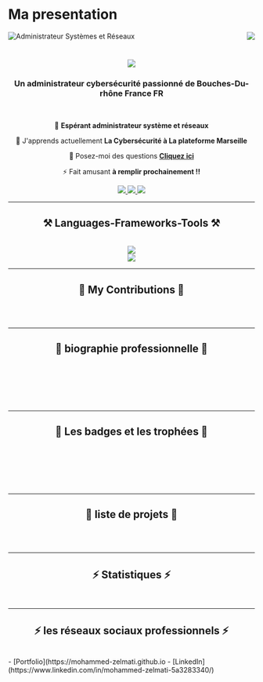 # Ma presentation

<img align="right" src="https://visitor-badge.laobi.icu/badge?page_id=mohammed-zelmati.presentation" />
<img src="images/admin-reseau.jpg" alt="Administrateur Systèmes et Réseaux"> 
<h1 align="center">
    <img src="https://readme-typing-svg.herokuapp.com/?font=Righteous&size=35&center=true&vCenter=true&width=500&height=70&duration=4000&lines=Salut!+👋;+Je+suis+Mohammed+ZELMATI+!;" />
</h1>

<h3 align="center">Un administrateur cybersécurité passionné  de Bouches-Du-rhône France FR</h3>

<br/>

<div align="center">
 
 🔭  **Espérant administrateur système et réseaux**
 
 🌱 J'apprends actuellement **La Cybersécurité à La plateforme Marseille**

💬 Posez-moi des questions  **[Cliquez ici](https://github.com/mohammed-zelmati/presentation/issues)**

⚡ Fait amusant **à remplir prochainement !!**
 </div>
 
<div align="center">
  <a href="mohammed.zelmati@laplateforme.io">
    <img src="https://img.shields.io/badge/Gmail-333333?style=for-the-badge&logo=gmail&logoColor=red" />
  </a>
  <a href="https://www.linkedin.com/in/mohammed-zelmati-5a3283340/" target="_blank">
    <img src="https://img.shields.io/badge/LinkedIn-0077B5?style=for-the-badge&logo=linkedin&logoColor=white" target="_blank" />
  </a>
  <a href="https://mohammed-zelmati.github.io" target="_blank">
     <img src="https://img.shields.io/badge/Portfolio-FF5722?style=for-the-badge&logo=todoist&logoColor=white" target="_blank" /> 
  </a>
</div>

 <hr/>
 
<h2 align="center">⚒️ Languages-Frameworks-Tools ⚒️</h2>
<br/>
<div align="center" background="white">
    <img src="https://skillicons.dev/icons?i=css,html,bootstrap,vscode,figma,git,github,debian" /><br>
    <img src="https://skillicons.dev/icons?i=python,javascript,php,mysql,bash,c#,java" />
</div>

<hr/>

<div align="center">
  <h2>🐍 My Contributions 🐍</h2>
  <br>
  <!--img alt="snake eating my contributions" src="https://raw.githubusercontent.com/ZELMAT/Mohammed-ZELMATI/output/github-contribution-grid-snake.svg" /-->
 
  <br/>
</div>

<hr/>

<div align="center">
  <h2>🐍 biographie professionnelle 🐍</h2>
  <br>
  <!--img alt="snake eating my contributions" src="https://raw.githubusercontent.com/ZELMAT/Mohammed-ZELMATI/output/github-contribution-grid-snake.svg" /-->
 
  <br/><br/><br/>
</div>

<hr/>

<div align="center">
  <h2>🐍 Les badges et les trophées 🐍</h2>
  <br>
  <!--img alt="snake eating my contributions" src="https://raw.githubusercontent.com/ZELMAT/Mohammed-ZELMATI/output/github-contribution-grid-snake.svg" /-->
 
  <br/><br/><br/>
</div>

<hr/>

<div align="center">
  <h2>🐍 liste de projets 🐍</h2>
  <br>
  <!--img alt="snake eating my contributions" src="https://raw.githubusercontent.com/ZELMAT/Mohammed-ZELMATI/output/github-contribution-grid-snake.svg" /-->
 
  <br/>
</div>

<hr/>

<h2 align="center">⚡ Statistiques ⚡</h2>
<br>
<!--div align=center>
  <img width=390 src="https://github-readme-streak-stats-ZELMAT.app/?user=salesp07&count_private=true&theme=react&border_radius=10" alt="streak stats"/>
   <br/>
  <img width=325 align="center" src="https://github-readme-statistiques-ZELMAT.app/api/top-langs/?username=Mohammed-ZELMATI&hide=HTML&langs_count=8&layout=compact&theme=react&border_radius=10&size_weight=0.5&count_weight=0.5&exclude_repo=github-readme-statistiques" alt="top langs" />
</div-->
<hr/>

<h2 align="center">⚡ les réseaux sociaux professionnels ⚡</h2>
<br>
<!--à refaire et à compléter
## Biographie Professionnelle Une brève présentation de soi-même ou de ses compétences professionnelles. 
## Badges et Trophées - **Certifications** : Nom de la certification - 
**Compétences** : Liste des compétences - 
**Contributions Open Source** : Contributions importantes - 
**Réalisations Professionnelles** : Réalisations marquantes ## Projets Importants 1. 
**Nom du Projet 1** : Brève description du projet. 
2. **Nom du Projet 2** : Brève description du projet. 
3. **Nom du Projet 3** : Brève description du projet. 
4. **Nom du Projet 4** : Brève description du projet. 
## Statistiques - 
**Contributions** : Statistiques de contributions - 
**Activités Open Source** : Détails des activités open source 
## Projets Épinglés 
- [Nom du Projet 1](lien) 
- [Nom du Projet 2](lien) 
- [Nom du Projet 3](lien) 
- [Nom du Projet 4](lien) 
## Réseaux Sociaux Professionnels :
- [X (anciennement Twitter)](https://www.x.com/tonprofil) 
-->
- [Portfolio](https://mohammed-zelmati.github.io
- [LinkedIn](https://www.linkedin.com/in/mohammed-zelmati-5a3283340/) 




